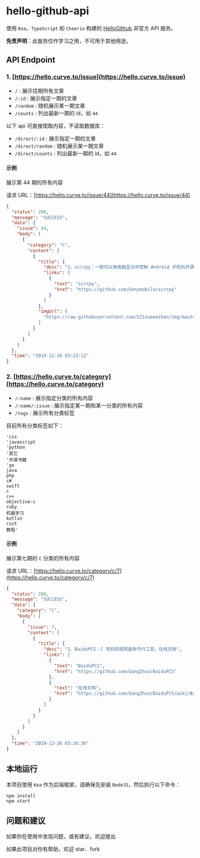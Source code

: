 # hello-github-api

使用 `Koa`、`TypeScript` 和 `Cheerio` 构建的 [HelloGithub](https://github.com/521xueweihan/HelloGitHub) 非官方 API 服务。

**免责声明**：此服务仅作学习之用，不可用于其他用途。

## API Endpoint

### 1. [https://hello.curve.to/issue](https://hello.curve.to/issue)

- `/` : 展示往期所有文章
- `/:id` : 展示指定一期的文章
- `/random` : 随机展示某一期文章
- `/counts` : 列出最新一期的 id，如 `44`

以下 api 可直接爬取内容，不读取数据库：

- `/direct/:id` : 展示指定一期的文章
- `/direct/random` : 随机展示某一期文章
- `/direct/counts` : 列出最新一期的 id，如 `44`

#### 示例

展示第 44 期的所有内容

请求 URL：[https://hello.curve.to/issue/44](https://hello.curve.to/issue/44)

```json
{
  "status": 200,
  "message": "SUCCESS",
  "data": {
    "issue": 44,
    "body": [
      {
        "category": "C",
        "content": [
          {
            "title": {
              "desc": "1、scrcpy：一款可以用电脑显示并控制 Android 手机的开源工具。连接方便使用方便，手机无需 root、无需安装任何应用。支持 USB、Wi-Fi 两种方式连接，支持 Windows、macOS、Linux 三种操作系统。注意电脑端需要安装 adb 工具",
              "links": [
                {
                  "text": "scrcpy",
                  "href": "https://github.com/Genymobile/scrcpy"
                }
              ]
            },
            "imgUrl": [
              "https://raw.githubusercontent.com/521xueweihan/img/master/hellogithub/44/img/scrcpy.jpg"
            ]
          }
        ]
      }
    ]
  },
  "time": "2019-12-26 03:23:12"
}
```

### 2. [https://hello.curve.to/category](https://hello.curve.to/category)

- `/:name` : 展示指定分类的所有内容
- `/:name/:issue` : 展示指定某一期和某一分类的所有内容
- `/tags` : 展示所有分类标签

目前所有分类标签如下：

```
'css
'javascript
'python
'其它
'开源书籍
'go
java
php
c#
swift
c
c++
objective-c
ruby
机器学习
kotlin
rust
教程'
```

#### 示例

展示第七期的 `C` 分类的所有内容

请求 URL：[https://hello.curve.to/category/c/7](https://hello.curve.to/category/c/7)

```json
{
  "status": 200,
  "message": "SUCCESS",
  "data": {
    "category": "C",
    "body": [
      {
        "issue": 7,
        "content": [
          {
            "title": {
              "desc": "1、BaiduPCS：C 写的百度网盘命令行工具，在线文档",
              "links": [
                {
                  "text": "BaiduPCS",
                  "href": "https://github.com/GangZhuo/BaiduPCS"
                },
                {
                  "text": "在线文档",
                  "href": "https://github.com/GangZhuo/BaiduPCS/wiki/BaiduPCS-%E5%9F%BA%E6%9C%AC%E4%BD%BF%E7%94%A8"
                }
              ]
            }
          }
        ]
      }
    ]
  },
  "time": "2019-12-26 03:26:36"
}
```

## 本地运行

本项目使用 `Koa` 作为后端框架，请确保先安装 `NodeJS`，然后执行以下命令：

```shell
npm install
npm start
```

## 问题和建议

如果你在使用中发现问题，或有建议，欢迎提出

如果此项目对你有帮助，欢迎 star、fork
